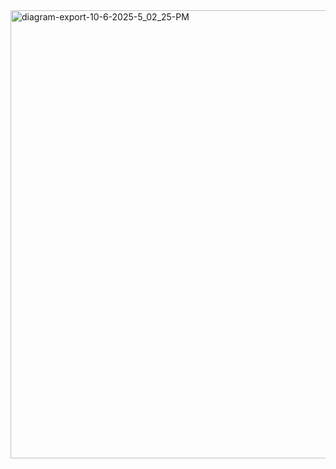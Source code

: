 <img width="1382" height="717" alt="diagram-export-10-6-2025-5_02_25-PM" src="https://github.com/user-attachments/assets/65214e23-22e1-441a-b7bb-25cce2ec7b71" />
